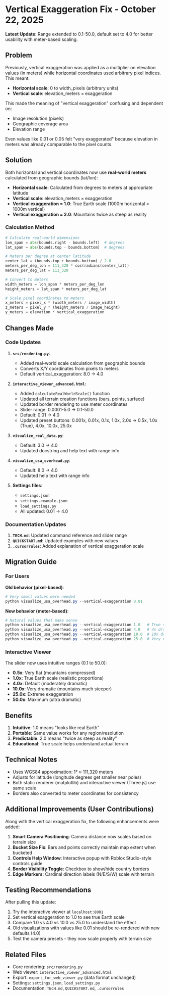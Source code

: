# Vertical Exaggeration Fix - October 22, 2025

**Latest Update**: Range extended to 0.1-50.0, default set to 4.0 for better usability with meter-based scaling.

## Problem

Previously, vertical exaggeration was applied as a multiplier on elevation values (in meters) while horizontal coordinates used arbitrary pixel indices. This meant:

- **Horizontal scale**: 0 to width_pixels (arbitrary units)
- **Vertical scale**: elevation_meters × exaggeration

This made the meaning of "vertical exaggeration" confusing and dependent on:
- Image resolution (pixels)
- Geographic coverage area
- Elevation range

Even values like 0.01 or 0.05 felt "very exaggerated" because elevation in meters was already comparable to the pixel counts.

## Solution

Both horizontal and vertical coordinates now use **real-world meters** calculated from geographic bounds (lat/lon):

- **Horizontal scale**: Calculated from degrees to meters at appropriate latitude
- **Vertical scale**: elevation_meters × exaggeration
- **Vertical exaggeration = 1.0**: True Earth scale (1000m horizontal = 1000m vertical)
- **Vertical exaggeration = 2.0**: Mountains twice as steep as reality

### Calculation Method

```python
# Calculate real-world dimensions
lon_span = abs(bounds.right - bounds.left)  # degrees
lat_span = abs(bounds.top - bounds.bottom)  # degrees

# Meters per degree at center latitude
center_lat = (bounds.top + bounds.bottom) / 2.0
meters_per_deg_lon = 111_320 * cos(radians(center_lat))
meters_per_deg_lat = 111_320

# Convert to meters
width_meters = lon_span * meters_per_deg_lon
height_meters = lat_span * meters_per_deg_lat

# Scale pixel coordinates to meters
x_meters = pixel_x * (width_meters / image_width)
z_meters = pixel_y * (height_meters / image_height)
y_meters = elevation * vertical_exaggeration
```

## Changes Made

### Code Updates

1. **`src/rendering.py`**:
   - Added real-world scale calculation from geographic bounds
   - Converts X/Y coordinates from pixels to meters
   - Default vertical_exaggeration: 8.0 → 4.0

2. **`interactive_viewer_advanced.html`**:
   - Added `calculateRealWorldScale()` function
   - Updated all terrain creation functions (bars, points, surface)
   - Updated border rendering to use meter coordinates
   - Slider range: 0.0001-5.0 → 0.1-50.0
   - Default: 0.01 → 4.0
   - Updated preset buttons: 0.001x, 0.01x, 0.1x, 1.0x, 2.0x → 0.5x, 1.0x (True), 4.0x, 10.0x, 25.0x

3. **`visualize_real_data.py`**:
   - Default: 3.0 → 4.0
   - Updated docstring and help text with range info

4. **`visualize_usa_overhead.py`**:
   - Default: 8.0 → 4.0
   - Updated help text with range info

5. **Settings files**:
   - `settings.json`
   - `settings.example.json`
   - `load_settings.py`
   - All updated: 0.01 → 4.0

### Documentation Updates

1. **`TECH.md`**: Updated command reference and slider range
2. **`QUICKSTART.md`**: Updated examples with new values
3. **`.cursorrules`**: Added explanation of vertical exaggeration scale

## Migration Guide

### For Users

**Old behavior (pixel-based)**:
```powershell
# Very small values were needed
python visualize_usa_overhead.py --vertical-exaggeration 0.01
```

**New behavior (meter-based)**:
```powershell
# Natural values that make sense
python visualize_usa_overhead.py --vertical-exaggeration 1.0   # True scale
python visualize_usa_overhead.py --vertical-exaggeration 4.0   # 4x dramatic (default)
python visualize_usa_overhead.py --vertical-exaggeration 10.0  # 10x dramatic
python visualize_usa_overhead.py --vertical-exaggeration 25.0  # Very extreme
```

### Interactive Viewer

The slider now uses intuitive ranges (0.1 to 50.0):
- **0.5x**: Very flat (mountains compressed)
- **1.0x**: True Earth scale (realistic proportions)
- **4.0x**: Default (moderately dramatic)
- **10.0x**: Very dramatic (mountains much steeper)
- **25.0x**: Extreme exaggeration
- **50.0x**: Maximum (ultra dramatic)

## Benefits

1. **Intuitive**: 1.0 means "looks like real Earth"
2. **Portable**: Same value works for any region/resolution
3. **Predictable**: 2.0 means "twice as steep as reality"
4. **Educational**: True scale helps understand actual terrain

## Technical Notes

- Uses WGS84 approximation: 1° ≈ 111,320 meters
- Adjusts for latitude (longitude degrees get smaller near poles)
- Both static renderer (matplotlib) and interactive viewer (Three.js) use same scale
- Borders also converted to meter coordinates for consistency

## Additional Improvements (User Contributions)

Along with the vertical exaggeration fix, the following enhancements were added:

1. **Smart Camera Positioning**: Camera distance now scales based on terrain size
2. **Bucket Size Fix**: Bars and points correctly maintain map extent when bucketed
3. **Controls Help Window**: Interactive popup with Roblox Studio-style controls guide
4. **Border Visibility Toggle**: Checkbox to show/hide country borders
5. **Edge Markers**: Cardinal direction labels (N/E/S/W) scale with terrain

## Testing Recommendations

After pulling this update:

1. Try the interactive viewer at `localhost:8001`
2. Set vertical exaggeration to 1.0 to see true Earth scale
3. Compare 1.0 vs 4.0 vs 10.0 vs 25.0 to understand the effect
4. Old visualizations with values like 0.01 should be re-rendered with new defaults (4.0)
5. Test the camera presets - they now scale properly with terrain size

## Related Files

- Core rendering: `src/rendering.py`
- Web viewer: `interactive_viewer_advanced.html`
- Export: `export_for_web_viewer.py` (data format unchanged)
- Settings: `settings.json`, `load_settings.py`
- Documentation: `TECH.md`, `QUICKSTART.md`, `.cursorrules`

